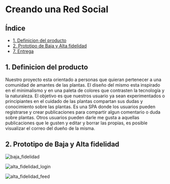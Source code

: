 # Creando una Red Social

## Índice

* [1. Definicion del producto ](#1-Definicion-del-producto)
* [2. Prototipo de Baja y Alta fidelidad ](#2-prototipo-de--baja-y-alta-fidelidad)
* [7. Entrega](#7-entrega)


## 1. Definicion del producto

Nuestro proyecto esta orientado a personas que quieran pertenecer a una comunidad de amantes de las plantas. El
diseño del mismo esta inspirado en el minimalismo y en una paleta de colores que contrasten la tecnología y la 
naturaleza. El objetivo es que nuestros usuario ya sean experimentados o principiantes en el cuidado de las plantas
compartan sus dudas y conocimiento sobre las plantas. Es una SPA donde los usuarios pueden registrarse y crear
publicaciones para compartir algun comentario o duda sobre plantas. Otros usuarios pueden darle me gusta a aquellas 
publicaciones que le gusten y editar y borrar las propias, es posible visualizar el correo del dueño de la misma.


## 2. Prototipo de Baja y Alta fidelidad

![baja_fidelidad](https://github.com/Aliciahdzg/CDMX011-social-network/blob/DEV/src/images/prototipos%20de%20dise%C3%B1o/BajaFidelidad.jpeg)

![alta_fidelidad_login](https://github.com/Aliciahdzg/CDMX011-social-network/blob/DEV/src/images/prototipos%20de%20dise%C3%B1o/PAFlogin.jpeg)

![alta_fidelidad_feed](https://github.com/Aliciahdzg/CDMX011-social-network/blob/DEV/src/images/prototipos%20de%20dise%C3%B1o/PAFfeed.jpeg)


